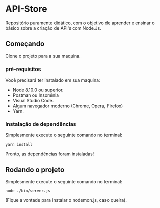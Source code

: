 # API-Store
Repositório puramente didático, com o objetivo de aprender e ensinar o básico sobre a criação de API's com Node.Js.

## Começando
Clone o projeto para a sua maquina.

### pré-requisitos

Você precisará ter instalado em sua maquina:
* Node 8.10.0 ou superior.
* Postman ou Insominia
* Visual Studio Code.
* Algum navegador moderno (Chrome, Opera, Firefox)
* Yarn.

### Instalação de dependências
Simplesmente execute o seguinte comando no terminal:
```
yarn install
```

Pronto, as dependências foram instaladas!

## Rodando o projeto

Simplesmente execute o seguinte comando no terminal:
```
node ./bin/server.js
```
(Fique a vontade para instalar o nodemon.js, caso queira).

